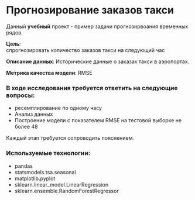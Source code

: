 # Прогнозирование заказов такси

Данный **учебный** проект - пример задачи прогнозирвоания временных рядов.

**Цель**:  
спрогнозировать количество заказов такси на следующий час

**Описание данных**:
Исторические данные о заказах такси в аэропортах.

**Метрика качества модели**: 
RMSE

### В ходе исследования требуется ответить на следующие вопросы:

- ресемплирование по одному часу
- Анализ данных
- Построение модели с показателем RMSE на тестовой выборке не более 48
  
Каждый этап требуется сопроводить пояснением.  

### Используемые технологии:

* pandas
* statsmodels.tsa.seasonal
* matplotlib.pyplot
* sklearn.linear_model.LinearRegression
* sklearn.ensemble.RandomForestRegressor
